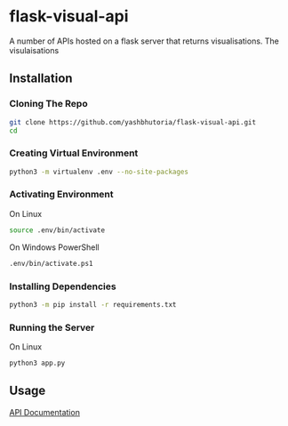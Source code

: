 # flask-visual-api
A number of APIs hosted on a flask server that returns visualisations.
The visulaisations

## Installation

### Cloning The Repo
```bash
git clone https://github.com/yashbhutoria/flask-visual-api.git
cd
```
### Creating Virtual Environment
```bash
python3 -m virtualenv .env --no-site-packages
```

### Activating Environment
On Linux
```bash
source .env/bin/activate
```
On Windows PowerShell
```bash
.env/bin/activate.ps1
```

### Installing Dependencies
```bash
python3 -m pip install -r requirements.txt
```

### Running the Server
On Linux
```bash
python3 app.py
```

## Usage

[API Documentation](API_Docs.md)


